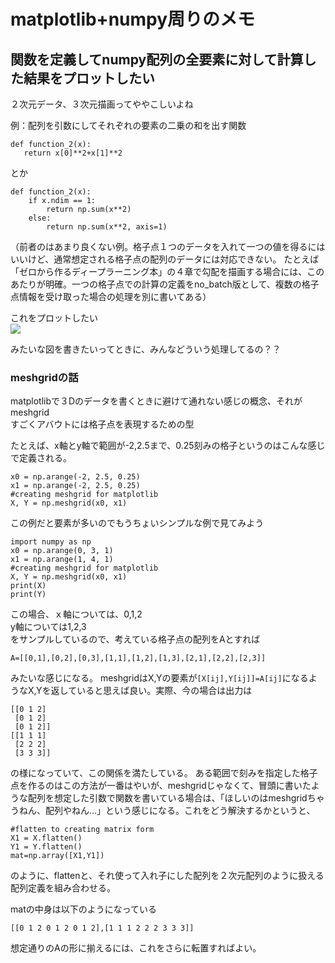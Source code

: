 # matplotlib+numpy周りのメモ

## 関数を定義してnumpy配列の全要素に対して計算した結果をプロットしたい

２次元データ、３次元描画ってややこしいよね

例：配列を引数にしてそれぞれの要素の二乗の和を出す関数

 ```
 def function_2(x):
    return x[0]**2+x[1]**2
 ```

とか
```
def function_2(x):
    if x.ndim == 1:
        return np.sum(x**2)
    else:
        return np.sum(x**2, axis=1)
```
（前者のはあまり良くない例。格子点１つのデータを入れて一つの値を得るにはいいけど、通常想定される格子点の配列のデータには対応できない。
たとえば「ゼロから作るディープラーニング本」の４章で勾配を描画する場合には、このあたりが明確。一つの格子点での計算の定義をno_batch版として、複数の格子点情報を受け取った場合の処理を別に書いてある）


 これをプロットしたい  
 ![](./2d_plot_1.png)

 みたいな図を書きたいってときに、みんなどういう処理してるの？？

### meshgridの話
matplotlibで３Dのデータを書くときに避けて通れない感じの概念、それがmeshgrid  
すごくアバウトには格子点を表現するための型

たとえば、x軸とy軸で範囲が-2,2.5まで、0.25刻みの格子というのはこんな感じで定義される。
```
x0 = np.arange(-2, 2.5, 0.25)
x1 = np.arange(-2, 2.5, 0.25)
#creating meshgrid for matplotlib
X, Y = np.meshgrid(x0, x1)
```


この例だと要素が多いのでもうちょいシンプルな例で見てみよう

```
import numpy as np
x0 = np.arange(0, 3, 1)
x1 = np.arange(1, 4, 1)
#creating meshgrid for matplotlib
X, Y = np.meshgrid(x0, x1)
print(X)
print(Y)
```
この場合、ｘ軸については、0,1,2  
y軸については1,2,3  
をサンプルしているので、考えている格子点の配列をAとすれば
```
A=[[0,1],[0,2],[0,3],[1,1],[1,2],[1,3],[2,1],[2,2],[2,3]]
```
みたいな感じになる。 
meshgridはX,Yの要素が```[X[ij],Y[ij]]=A[ij]```になるようなX,Yを返していると思えば良い。実際、今の場合は出力は
```
[[0 1 2]
 [0 1 2]
 [0 1 2]]
[[1 1 1]
 [2 2 2]
 [3 3 3]]
```
の様になっていて、この関係を満たしている。
ある範囲で刻みを指定した格子点を作るのはこの方法が一番はやいが、meshgridじゃなくて、冒頭に書いたような配列を想定した引数で関数を書いている場合は、「ほしいのはmeshgridちゃうねん、配列やねん…」という感じになる。これをどう解決するかというと、
```
#flatten to creating matrix form
X1 = X.flatten()
Y1 = Y.flatten()
mat=np.array([X1,Y1])
```
のように、flattenと、それ使って入れ子にした配列を２次元配列のように扱える配列定義を組み合わせる。  

matの中身は以下のようになっている

```
[[0 1 2 0 1 2 0 1 2],[1 1 1 2 2 2 3 3 3]]
```
想定通りのAの形に揃えるには、これをさらに転置すればよい。

